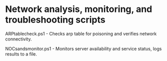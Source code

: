 # Network analysis, monitoring, and troubleshooting scripts

ARPtablecheck.ps1 - Checks arp table for poisoning and verifies network connectivity.

NOCsandsmonitor.ps1 - Monitors server availability and service status, logs results to a file.


